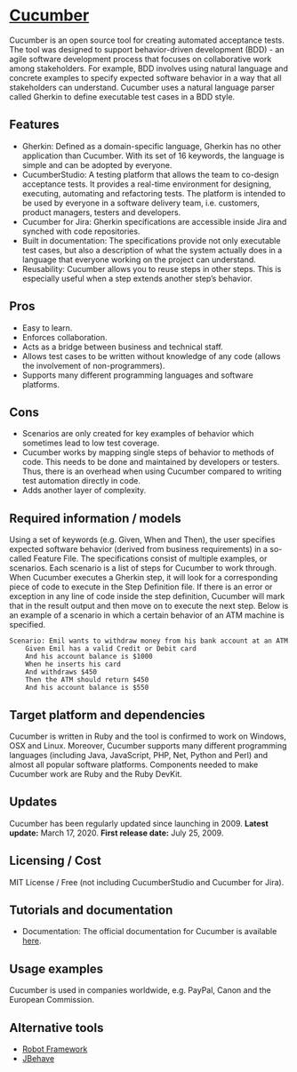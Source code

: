 # [Cucumber](http://cucumber.io)
Cucumber is an open source tool for creating automated acceptance tests. The tool was designed to support behavior-driven development (BDD) - an agile software development process that focuses on collaborative work among stakeholders. For example, BDD involves using natural language and concrete examples to specify expected software behavior in a way that all stakeholders can understand. Cucumber uses a natural language parser called Gherkin to define executable test cases in a BDD style.

## Features
* Gherkin: Defined as a domain-specific language, Gherkin has no other application than Cucumber. With its set of 16 keywords, the language is simple and can be adopted by everyone. 
* CucumberStudio: A testing platform that allows the team to co-design acceptance tests. It provides a real-time environment for designing, executing, automating and refactoring tests. The platform is intended to be used by everyone in a software delivery team, i.e. customers, product managers, testers and developers.
* Cucumber for Jira: Gherkin specifications are accessible inside Jira and synched with code repositories. 
* Built in documentation: The specifications provide not only executable test cases, but also a description of what the system actually does in a language that everyone working on the project can understand.
* Reusability: Cucumber allows you to reuse steps in other steps. This is especially useful when a step extends another step’s behavior.

## Pros
* Easy to learn.
* Enforces collaboration. 
* Acts as a bridge between business and technical staff. 
* Allows test cases to be written without knowledge of any code (allows the involvement of non-programmers).
* Supports many different programming languages and software platforms. 

## Cons
* Scenarios are only created for key examples of behavior which sometimes lead to low test coverage. 
* Cucumber works by mapping single steps of behavior to methods of code. This needs to be done and maintained by developers or testers. Thus, there is an overhead when using Cucumber compared to writing test automation directly in code. 
* Adds another layer of complexity.

## Required information / models
Using a set of keywords (e.g. Given, When and Then), the user specifies expected software behavior (derived from business requirements) in a so-called Feature File. The specifications consist of multiple examples, or scenarios. Each scenario is a list of steps for Cucumber to work through. When Cucumber executes a Gherkin step, it will look for a corresponding piece of code to execute in the Step Definition file. If there is an error or exception in any line of code inside the step definition, Cucumber will mark that in the result output and then move on to execute the next step. Below is an example of a scenario in which a certain behavior of an ATM machine is specified. 
```
Scenario: Emil wants to withdraw money from his bank account at an ATM
    Given Emil has a valid Credit or Debit card
    And his account balance is $1000
    When he inserts his card
    And withdraws $450
    Then the ATM should return $450
    And his account balance is $550
```

## Target platform and dependencies
Cucumber is written in Ruby and the tool is confirmed to work on Windows, OSX and Linux. Moreover, Cucumber supports many different programming languages (including Java, JavaScript, PHP, Net, Python and Perl) and almost all popular software platforms. Components needed to make Cucumber work are Ruby and the Ruby DevKit.  

## Updates
Cucumber has been regularly updated since launching in 2009. 
**Latest update:** March 17, 2020.
**First release date:** July 25, 2009.

## Licensing / Cost
MIT License / Free (not including CucumberStudio and Cucumber for Jira).

## Tutorials and documentation
* Documentation: The official documentation for Cucumber is available 
[here](https://cucumber.netlify.app/docs/cucumber/).

## Usage examples
Cucumber is used in companies worldwide, e.g. PayPal, Canon and the European Commission. 

## Alternative tools
* [Robot Framework](https://robotframework.org/)
* [JBehave](https://jbehave.org/)
